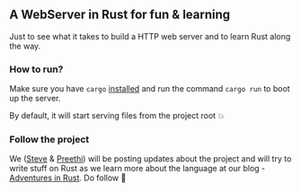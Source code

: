 ## A WebServer in Rust for fun & learning

Just to see what it takes to build a HTTP web server and to learn Rust along the way.

### How to run?

Make sure you have `cargo` [installed](https://www.rust-lang.org/en-US/install.html) and run the command `cargo run` to boot up the server. 

By default, it will start serving files from the project root :boom: 

### Follow the project

We ([Steve](https://github.com/steverob) & [Preethi](https://github.com/PritiKumr)) will be posting updates about the project and will try to write stuff on Rust as we learn more about the language at our blog - [Adventures in Rust](https://medium.com/adventures-in-rust). Do follow :purple_heart: